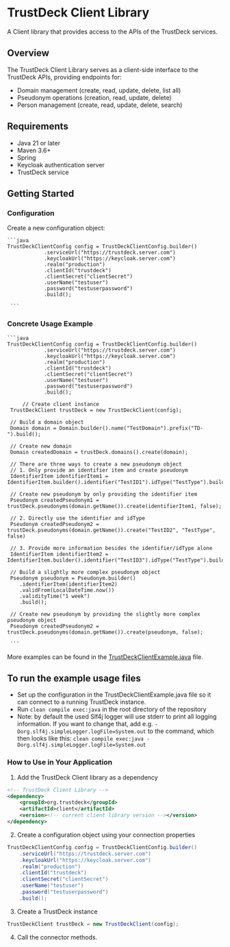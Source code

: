 # TrustDeck Client Library 
A Client library that provides access to the APIs of the TrustDeck services.

## Overview

The TrustDeck Client Library serves as a client-side interface to the TrustDeck APIs, providing endpoints for:

- Domain management (create, read, update, delete, list all)
- Pseudonym operations (creation, read, update, delete)
- Person management (create, read, update, delete, search)

## Requirements

- Java 21 or later
- Maven 3.6+
- Spring
- Keycloak authentication server
- TrustDeck service

## Getting Started

### Configuration

Create a new configuration object:

    ```java
	TrustDeckClientConfig config = TrustDeckClientConfig.builder()
        		.serviceUrl("https://trustdeck.server.com")
    			.keycloakUrl("https://keycloak.server.com")
    			.realm("production")
    			.clientId("trustdeck")
    			.clientSecret("clientSecret")
    			.userName("testuser")
    			.password("testuserpassword")
    			.build();
     
     ```

### Concrete Usage Example


    ```java
	TrustDeckClientConfig config = TrustDeckClientConfig.builder()
        		.serviceUrl("https://trustdeck.server.com")
    			.keycloakUrl("https://keycloak.server.com")
    			.realm("production")
    			.clientId("trustdeck")
    			.clientSecret("clientSecret")
    			.userName("testuser")
    			.password("testuserpassword")
    			.build();
    			
    	 // Create client instance
     TrustDeckClient trustDeck = new TrustDeckClient(config);
    
     // Build a domain object
     Domain domain = Domain.builder().name("TestDomain").prefix("TD-").build();

     // Create new domain
     Domain createdDomain = trustDeck.domains().create(domain);
     
     // There are three ways to create a new pseudonym object
     // 1. Only provide an identifier item and create pseudonym
     IdentifierItem identifierItem1 = IdentifierItem.builder().identifier("TestID1").idType("TestType").build();
     
     // Create new pseudonym by only providing the identifier item
     Pseudonym createdPseudonym1 = trustDeck.pseudonyms(domain.getName()).create(identifierItem1, false);
     
     // 2. Directly use the identifier and idType
     Pseudonym createdPseudonym2 = trustDeck.pseudonyms(domain.getName()).create("TestID2", "TestType", false)
     
     // 3. Provide more information besides the identifier/idType alone
     IdentifierItem identifierItem2 = IdentifierItem.builder().identifier("TestID3").idType("TestType").build();

     // Build a slightly more complex pseudonym object
     Pseudonym pseudonym = Pseudonym.builder()
     	.identifierItem(identifierItem2)
     	.validFrom(LocalDateTime.now())
     	.validityTime("1 week")
     	.build();
        
     // Create new pseudonym by providing the slightly more complex pseudonym object
     Pseudonym createdPseudonym2 = trustDeck.pseudonyms(domain.getName()).create(pseudonym, false);
     
     ```

More examples can be found in the [TrustDeckClientExample.java](src/main/java/org/trustdeck/client/TrustDeckClientExample.java) file.

## To run the example usage files

- Set up  the configuration in the TrustDeckClientExample.java file so it can connect to a running TrustDeck instance.
- Run `clean compile exec:java` in the root directory of the repository
- Note: by default the used Slf4j logger will use stderr to print all logging information. If you want to change that, add e.g. `-Dorg.slf4j.simpleLogger.logFile=System.out` to the command, which then looks like this: `clean compile exec:java -Dorg.slf4j.simpleLogger.logFile=System.out`
### How to Use in Your Application

1. Add the TrustDeck Client library as a dependency

```xml
<!-- TrustDeck Client Library -->
<dependency>
    <groupId>org.trustdeck</groupId>
    <artifactId>client</artifactId>
    <version><!-- current client library version --></version>
</dependency>
```

2. Create a configuration object using your connection properties

```java
TrustDeckClientConfig config = TrustDeckClientConfig.builder()
	.serviceUrl("https://trustdeck.server.com")
	.keycloakUrl("https://keycloak.server.com")
	.realm("production")
	.clientId("trustdeck")
	.clientSecret("clientSecret")
	.userName("testuser")
	.password("testuserpassword")
	.build();
```

3. Create a TrustDeck instance

```java
TrustDeckClient trustDeck = new TrustDeckClient(config);
```

4. Call the connector methods.

